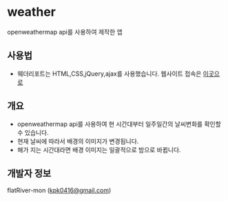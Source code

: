 # weather
openweathermap api를 사용하여 제작한 앱

## 사용법
* 웨더리포트는 HTML,CSS,jQuery,ajax를 사용했습니다. 웹사이트 접속은 [이곳으로](http://kpk0416.dothome.co.kr/weather)

## 개요
* openweathermap api를 사용하여 현 시간대부터 일주일간의 날씨변화를 확인할 수 있습니다.
* 현재 날씨에 따라서 배경의 이미지가 변경됩니다.
* 해가 지는 시간대라면 배경 이미지는 일괄적으로 밤으로 바뀝니다.

## 개발자 정보
flatRiver-mon (kpk0416@gmail.com)
